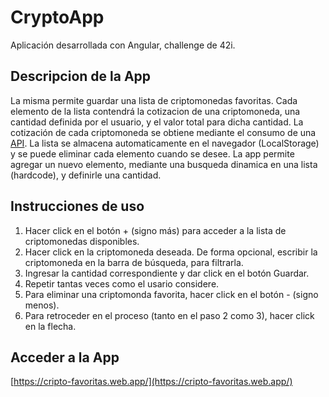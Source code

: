 # CryptoApp

Aplicación desarrollada con Angular, challenge de 42i.

## Descripcion de la App

La misma permite guardar una lista de criptomonedas favoritas.
Cada elemento de la lista contendrá la cotizacion de una criptomoneda, una cantidad definida por el usuario, y el valor total para dicha cantidad.
La cotización de cada criptomoneda se obtiene mediante el consumo de una [API](https://docs.cryptapi.io/).
La lista se almacena automaticamente en el navegador (LocalStorage) y se puede eliminar cada elemento cuando se desee.
La app permite agregar un nuevo elemento, mediante una busqueda dinamica en una lista (hardcode), y definirle una cantidad.

## Instrucciones de uso

1. Hacer click en el botón + (signo más) para acceder a la lista de criptomonedas disponibles.
2. Hacer click en la criptomoneda deseada. 
De forma opcional, escribir la criptomoneda en la barra de búsqueda, para filtrarla. 
3. Ingresar la cantidad correspondiente y dar click en el botón Guardar. 
4. Repetir tantas veces como el usario considere. 
5. Para eliminar una criptomonda favorita, hacer click en el botón - (signo menos).
6. Para retroceder en el proceso (tanto en el paso 2 como 3), hacer click en la flecha.

## Acceder a la App

[https://cripto-favoritas.web.app/](https://cripto-favoritas.web.app/)
